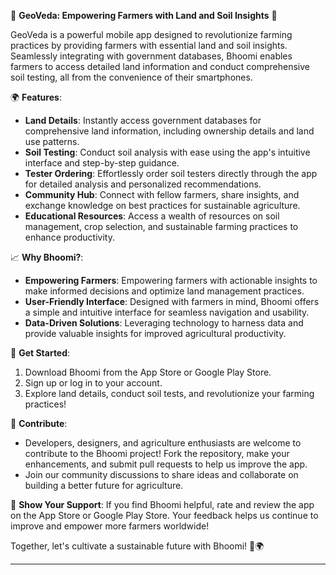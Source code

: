 
🌱 **GeoVeda: Empowering Farmers with Land and Soil Insights** 🚜

GeoVeda is a powerful mobile app designed to revolutionize farming practices by providing farmers with essential land and soil insights. Seamlessly integrating with government databases, Bhoomi enables farmers to access detailed land information and conduct comprehensive soil testing, all from the convenience of their smartphones.

🌍 **Features**:
- **Land Details**: Instantly access government databases for comprehensive land information, including ownership details and land use patterns.
- **Soil Testing**: Conduct soil analysis with ease using the app's intuitive interface and step-by-step guidance.
- **Tester Ordering**: Effortlessly order soil testers directly through the app for detailed analysis and personalized recommendations.
- **Community Hub**: Connect with fellow farmers, share insights, and exchange knowledge on best practices for sustainable agriculture.
- **Educational Resources**: Access a wealth of resources on soil management, crop selection, and sustainable farming practices to enhance productivity.

📈 **Why Bhoomi?**:
- **Empowering Farmers**: Empowering farmers with actionable insights to make informed decisions and optimize land management practices.
- **User-Friendly Interface**: Designed with farmers in mind, Bhoomi offers a simple and intuitive interface for seamless navigation and usability.
- **Data-Driven Solutions**: Leveraging technology to harness data and provide valuable insights for improved agricultural productivity.

🚀 **Get Started**:
1. Download Bhoomi from the App Store or Google Play Store.
2. Sign up or log in to your account.
3. Explore land details, conduct soil tests, and revolutionize your farming practices!

🌾 **Contribute**:
- Developers, designers, and agriculture enthusiasts are welcome to contribute to the Bhoomi project! Fork the repository, make your enhancements, and submit pull requests to help us improve the app.
- Join our community discussions to share ideas and collaborate on building a better future for agriculture.

🌟 **Show Your Support**:
If you find Bhoomi helpful, rate and review the app on the App Store or Google Play Store. Your feedback helps us continue to improve and empower more farmers worldwide!

Together, let's cultivate a sustainable future with Bhoomi! 🌿🌍

---
